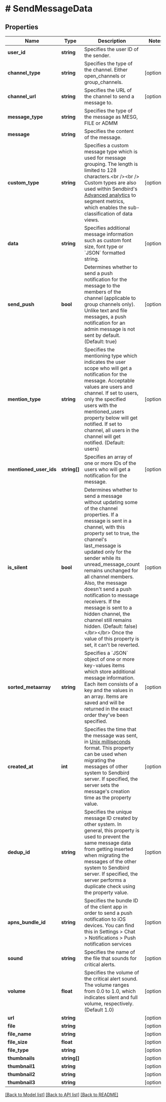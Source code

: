 # # SendMessageData

## Properties

Name | Type | Description | Notes
------------ | ------------- | ------------- | -------------
**user_id** | **string** | Specifies the user ID of the sender. |
**channel_type** | **string** | Specifies the type of the channel. Either open_channels or group_channels. | [optional]
**channel_url** | **string** | Specifies the URL of the channel to send a message to. | [optional]
**message_type** | **string** | Specifies the type of the message as MESG, FILE or ADMM |
**message** | **string** | Specifies the content of the message. |
**custom_type** | **string** | Specifies a custom message type which is used for message grouping. The length is limited to 128 characters.&lt;br /&gt;&lt;br /&gt; Custom types are also used within Sendbird&#39;s [Advanced analytics](/docs/chat/v3/platform-api/guides/advanced-analytics) to segment metrics, which enables the sub-classification of data views. | [optional]
**data** | **string** | Specifies additional message information such as custom font size, font type or &#x60;JSON&#x60; formatted string. | [optional]
**send_push** | **bool** | Determines whether to send a push notification for the message to the members of the channel (applicable to group channels only). Unlike text and file messages, a push notification for an admin message is not sent by default. (Default: true) | [optional]
**mention_type** | **string** | Specifies the mentioning type which indicates the user scope who will get a notification for the message. Acceptable values are users and channel. If set to users, only the specified users with the mentioned_users property below will get notified. If set to channel, all users in the channel will get notified. (Default: users) | [optional]
**mentioned_user_ids** | **string[]** | Specifies an array of one or more IDs of the users who will get a notification for the message. | [optional]
**is_silent** | **bool** | Determines whether to send a message without updating some of the channel properties. If a message is sent in a channel, with this property set to true, the channel&#39;s last_message is updated only for the sender while its unread_message_count remains unchanged for all channel members. Also, the message doesn&#39;t send a push notification to message receivers. If the message is sent to a hidden channel, the channel still remains hidden. (Default: false)&lt;/br&gt;&lt;/br&gt;  Once the value of this property is set, it can&#39;t be reverted. | [optional]
**sorted_metaarray** | **string** | Specifies a &#x60;JSON&#x60; object of one or more key-values items which store additional message information. Each item consists of a key and the values in an array. Items are saved and will be returned in the exact order they&#39;ve been specified. | [optional]
**created_at** | **int** | Specifies the time that the message was sent, in [Unix milliseconds](/docs/chat/v3/platform-api/guides/miscellaneous#2-timestamps) format. This property can be used when migrating the messages of other system to Sendbird server. If specified, the server sets the message&#39;s creation time as the property value. | [optional]
**dedup_id** | **string** | Specifies the unique message ID created by other system. In general, this property is used to prevent the same message data from getting inserted when migrating the messages of the other system to Sendbird server. If specified, the server performs a duplicate check using the property value. | [optional]
**apns_bundle_id** | **string** | Specifies the bundle ID of the client app in order to send a push notification to iOS devices. You can find this in Settings &gt; Chat &gt; Notifications &gt; Push notification services | [optional]
**sound** | **string** | Specifies the name of the file that sounds for critical alerts. | [optional]
**volume** | **float** | Specifies the volume of the critical alert sound. The volume ranges from 0.0 to 1.0, which indicates silent and full volume, respectively. (Default 1.0) | [optional]
**url** | **string** |  | [optional]
**file** | **string** |  | [optional]
**file_name** | **string** |  | [optional]
**file_size** | **float** |  | [optional]
**file_type** | **string** |  | [optional]
**thumbnails** | **string[]** |  | [optional]
**thumbnail1** | **string** |  | [optional]
**thumbnail2** | **string** |  | [optional]
**thumbnail3** | **string** |  | [optional]

[[Back to Model list]](../../README.md#models) [[Back to API list]](../../README.md#endpoints) [[Back to README]](../../README.md)
